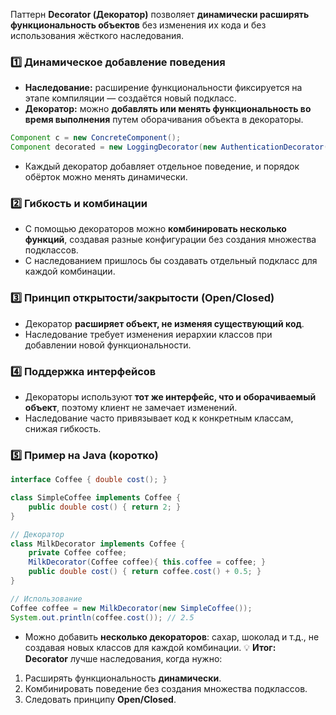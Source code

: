 Паттерн **Decorator (Декоратор)** позволяет **динамически расширять функциональность объектов** без изменения их кода и без использования жёсткого наследования.
### 1️⃣ Динамическое добавление поведения
- **Наследование:** расширение функциональности фиксируется на этапе компиляции — создаётся новый подкласс.
- **Декоратор:** можно **добавлять или менять функциональность во время выполнения** путем оборачивания объекта в декораторы.
```java
Component c = new ConcreteComponent();
Component decorated = new LoggingDecorator(new AuthenticationDecorator(c));
```
- Каждый декоратор добавляет отдельное поведение, и порядок обёрток можно менять динамически.
### 2️⃣ Гибкость и комбинации
- С помощью декораторов можно **комбинировать несколько функций**, создавая разные конфигурации без создания множества подклассов.
- С наследованием пришлось бы создавать отдельный подкласс для каждой комбинации.
### 3️⃣ Принцип открытости/закрытости (Open/Closed)
- Декоратор **расширяет объект, не изменяя существующий код**.
- Наследование требует изменения иерархии классов при добавлении новой функциональности.
### 4️⃣ Поддержка интерфейсов
- Декораторы используют **тот же интерфейс, что и оборачиваемый объект**, поэтому клиент не замечает изменений.
- Наследование часто привязывает код к конкретным классам, снижая гибкость.
### 5️⃣ Пример на Java (коротко)
```java
interface Coffee { double cost(); }

class SimpleCoffee implements Coffee {
    public double cost() { return 2; }
}

// Декоратор
class MilkDecorator implements Coffee {
    private Coffee coffee;
    MilkDecorator(Coffee coffee){ this.coffee = coffee; }
    public double cost() { return coffee.cost() + 0.5; }
}

// Использование
Coffee coffee = new MilkDecorator(new SimpleCoffee());
System.out.println(coffee.cost()); // 2.5
```
- Можно добавить **несколько декораторов**: сахар, шоколад и т.д., не создавая новых классов для каждой комбинации.
💡 **Итог:**  
**Decorator** лучше наследования, когда нужно:
1. Расширять функциональность **динамически**.
2. Комбинировать поведение без создания множества подклассов.
3. Следовать принципу **Open/Closed**.